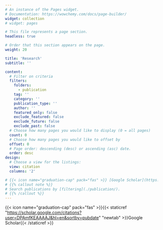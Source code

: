 ```yaml
---
# An instance of the Pages widget.
# Documentation: https://wowchemy.com/docs/page-builder/
widget: collection
# widget: pages

# This file represents a page section.
headless: true

# Order that this section appears on the page.
weight: 20

title: 'Research'
subtitle: ''

content:
  # Filter on criteria
  filters:
    folders:
      - publication
    tag: ''
    category: ''
    publication_type: ''
    author: ''
    featured_only: false
    exclude_featured: false
    exclude_future: false
    exclude_past: false
  # Choose how many pages you would like to display (0 = all pages)
  count: 0
  # Choose how many pages you would like to offset by
  offset: 0
  # Page order: descending (desc) or ascending (asc) date.
  order: desc
design:
  # Choose a view for the listings:
  view: citation
  columns: '2'

# {{< icon name="graduation-cap" pack="fas" >}} [Google Scholar](https://scholar.google.com/citations?user=DPAmfKEAAAAJ&hl=en&sortby=pubdate)
# {{% callout note %}}
# Search publications by [filtering](./publication/).
# {{% /callout %}}
---
```


{{< icon name="graduation-cap" pack="fas" >}}{{< staticref "https://scholar.google.com/citations?user=DPAmfKEAAAAJ&hl=en&sortby=pubdate" "newtab" >}}Google Scholar{{< /staticref >}}
